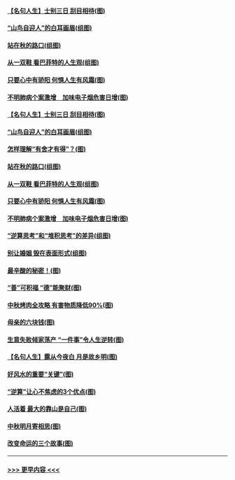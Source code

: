 #### [【名句人生】士别三日 刮目相待(图)](../pages/p8/906988.md?t=09151344) 
#### [“山鸟自迎人”的白耳画眉(组图)](../pages/p8/907332.md?t=09151344) 
#### [站在秋的路口(组图)](../pages/p8/906914.md?t=09151344) 
#### [从一双鞋 看巴菲特的人生观(组图)](../pages/p8/907311.md?t=09151344) 
#### [只要心中有骄阳 何惧人生有风霜(图)](../pages/p8/907320.md?t=09151344) 
#### [不明肺病个案激增　加味电子烟危害日增(图)](../pages/p8/907307.md?t=09151344) 
#### [【名句人生】士别三日 刮目相待(图)](../pages/p8/906988.md?t=09151344) 
#### [“山鸟自迎人”的白耳画眉(组图)](../pages/p8/907332.md?t=09151344) 
#### [怎样理解“有舍才有得”？(图)](../pages/p8/906872.md?t=09151344) 
#### [站在秋的路口(组图)](../pages/p8/906914.md?t=09151344) 
#### [从一双鞋 看巴菲特的人生观(组图)](../pages/p8/907311.md?t=09151344) 
#### [只要心中有骄阳 何惧人生有风霜(图)](../pages/p8/907320.md?t=09151344) 
#### [不明肺病个案激增　加味电子烟危害日增(图)](../pages/p8/907307.md?t=09151344) 
#### [“逆算思考”和“堆积思考”的差异(组图)](../pages/p8/907229.md?t=09151344) 
#### [别让婚姻 毁在表面形式(组图)](../pages/p8/907118.md?t=09151344) 
#### [最辛酸的秘密！(图)](../pages/p8/906327.md?t=09151344) 
#### [“善”可积福 “德”能聚财(图)](../pages/p8/906906.md?t=09151344) 
#### [中秋烤肉全攻略 有害物质降低90%(图)](../pages/p8/907227.md?t=09151344) 
#### [母亲的六块钱(图)](../pages/p8/907107.md?t=09151344) 
#### [生意失败倾家荡产 “一件事”令人生逆转(图)](../pages/p8/907101.md?t=09151344) 
#### [【名句人生】露从今夜白 月是故乡明(图)](../pages/p8/906558.md?t=09151344) 
#### [好风水的重要“关键”(图)](../pages/p8/907087.md?t=09151344) 
#### [“逆算”让心不焦虑的3个优点(图)](../pages/p8/907070.md?t=09151344) 
#### [人活着 最大的靠山是自己(图)](../pages/p8/906329.md?t=09151344) 
#### [中秋明月寄相思(图)](../pages/p8/906932.md?t=09151344) 
#### [改变命运的三个故事(图)](../pages/p8/906257.md?t=09151344) 

----
#### [ >>> 更早内容 <<< ](../indexes/p8-earlier.md)
